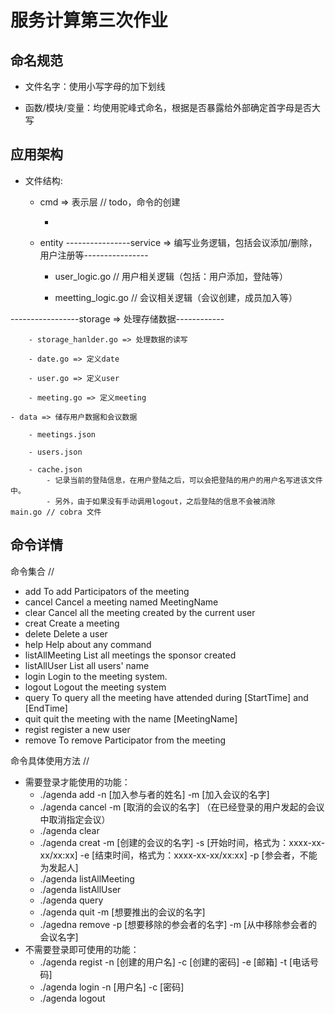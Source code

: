 # 服务计算第三次作业

## 命名规范

- 文件名字：使用小写字母的加下划线

- 函数/模块/变量：均使用驼峰式命名，根据是否暴露给外部确定首字母是否大写

## 应用架构

- 文件结构:
    - cmd => 表示层 // todo，命令的创建
    
        -  
    - entity 
----------------service => 编写业务逻辑，包括会议添加/删除，用户注册等----------------
        
        - user_logic.go // 用户相关逻辑（包括：用户添加，登陆等）

        - meetting_logic.go // 会议相关逻辑（会议创建，成员加入等）
  
-----------------storage => 处理存储数据------------

        - storage_hanlder.go => 处理数据的读写
        
        - date.go => 定义date
        
        - user.go => 定义user
        
        - meeting.go => 定义meeting
    
    - data => 储存用户数据和会议数据
    
        - meetings.json
    
        - users.json
    
        - cache.json
            - 记录当前的登陆信息，在用户登陆之后，可以会把登陆的用户的用户名写进该文件中。
            - 另外，由于如果没有手动调用logout，之后登陆的信息不会被消除
    main.go // cobra 文件


## 命令详情


命令集合
// 
- add            To add Participators of the meeting    
- cancel         Cancel a meeting named MeetingName     
- clear          Cancel all the meeting created by the current user
- creat          Create a meeting
- delete         Delete a user
- help           Help about any command
- listAllMeeting List all meetings the sponsor created
- listAllUser    List all users' name
- login          Login to the meeting system.
- logout         Logout the meeting system
- query          To query all the meeting have attended during [StartTime] and [EndTime]
- quit           quit the meeting with the name [MeetingName]
- regist         register a new user
- remove         To remove Participator from the meeting

命令具体使用方法
//
- 需要登录才能使用的功能：
    - ./agenda add -n [加入参与者的姓名] -m [加入会议的名字]
    - ./agenda cancel -m [取消的会议的名字] （在已经登录的用户发起的会议中取消指定会议）
    - ./agenda clear
    - ./agenda creat -m [创建的会议的名字] -s [开始时间，格式为：xxxx-xx-xx/xx:xx] -e [结束时间，格式为：xxxx-xx-xx/xx:xx] -p [参会者，不能为发起人]
    - ./agenda listAllMeeting
    - ./agenda listAllUser
    - ./agenda query
    - ./agenda quit -m [想要推出的会议的名字]
    - ./agedna remove -p [想要移除的参会者的名字] -m [从中移除参会者的会议名字]
 - 不需要登录即可使用的功能：
    - ./agenda regist -n [创建的用户名] -c [创建的密码] -e [邮箱] -t [电话号码]
    - ./agenda login -n [用户名]  -c [密码]
    - ./agenda logout
